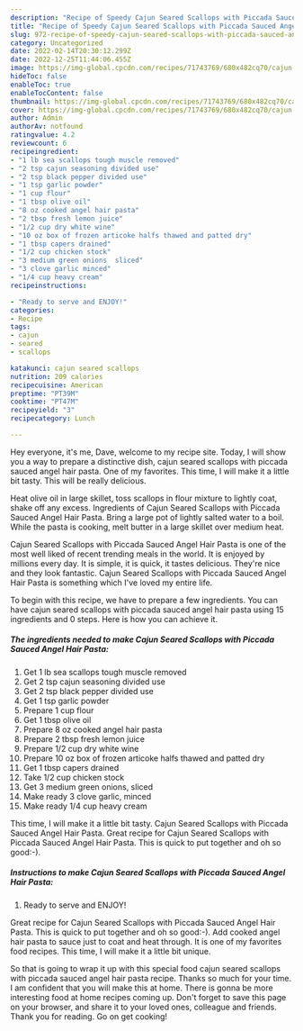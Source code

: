 ```yaml
---
description: "Recipe of Speedy Cajun Seared Scallops with Piccada Sauced Angel Hair Pasta"
title: "Recipe of Speedy Cajun Seared Scallops with Piccada Sauced Angel Hair Pasta"
slug: 972-recipe-of-speedy-cajun-seared-scallops-with-piccada-sauced-angel-hair-pasta
category: Uncategorized
date: 2022-02-14T20:30:12.299Z
date: 2022-12-25T11:44:06.455Z
image: https://img-global.cpcdn.com/recipes/71743769/680x482cq70/cajun-seared-scallops-with-piccada-sauced-angel-hair-pasta-recipe-main-photo.jpg
hideToc: false
enableToc: true
enableTocContent: false
thumbnail: https://img-global.cpcdn.com/recipes/71743769/680x482cq70/cajun-seared-scallops-with-piccada-sauced-angel-hair-pasta-recipe-main-photo.jpg
cover: https://img-global.cpcdn.com/recipes/71743769/680x482cq70/cajun-seared-scallops-with-piccada-sauced-angel-hair-pasta-recipe-main-photo.jpg
author: Admin
authorAv: notfound
ratingvalue: 4.2
reviewcount: 6
recipeingredient:
- "1 lb sea scallops tough muscle removed"
- "2 tsp cajun seasoning divided use"
- "2 tsp black pepper divided use"
- "1 tsp garlic powder"
- "1 cup flour"
- "1 tbsp olive oil"
- "8 oz cooked angel hair pasta"
- "2 tbsp fresh lemon juice"
- "1/2 cup dry white wine"
- "10 oz box of frozen articoke halfs thawed and patted dry"
- "1 tbsp capers drained"
- "1/2 cup chicken stock"
- "3 medium green onions  sliced"
- "3 clove garlic minced"
- "1/4 cup heavy cream"
recipeinstructions:

- "Ready to serve and ENJOY!"
categories:
- Recipe
tags:
- cajun
- seared
- scallops

katakunci: cajun seared scallops 
nutrition: 209 calories
recipecuisine: American
preptime: "PT39M"
cooktime: "PT47M"
recipeyield: "3"
recipecategory: Lunch

---
```



Hey everyone, it's me, Dave, welcome to my recipe site. Today, I will show you a way to prepare a distinctive dish, cajun seared scallops with piccada sauced angel hair pasta. One of my favorites. This time, I will make it a little bit tasty. This will be really delicious.

Heat olive oil in large skillet, toss scallops in flour mixture to lightly coat, shake off any excess. Ingredients of Cajun Seared Scallops with Piccada Sauced Angel Hair Pasta. Bring a large pot of lightly salted water to a boil. While the pasta is cooking, melt butter in a large skillet over medium heat.

Cajun Seared Scallops with Piccada Sauced Angel Hair Pasta is one of the most well liked of recent trending meals in the world. It is enjoyed by millions every day. It is simple, it is quick, it tastes delicious. They're nice and they look fantastic. Cajun Seared Scallops with Piccada Sauced Angel Hair Pasta is something which I've loved my entire life.


To begin with this recipe, we have to prepare a few ingredients. You can have cajun seared scallops with piccada sauced angel hair pasta using 15 ingredients and 0 steps. Here is how you can achieve it.

<!--inarticleads1-->

##### The ingredients needed to make Cajun Seared Scallops with Piccada Sauced Angel Hair Pasta:

1. Get 1 lb sea scallops tough muscle removed
1. Get 2 tsp cajun seasoning divided use
1. Get 2 tsp black pepper divided use
1. Get 1 tsp garlic powder
1. Prepare 1 cup flour
1. Get 1 tbsp olive oil
1. Prepare 8 oz cooked angel hair pasta
1. Prepare 2 tbsp fresh lemon juice
1. Prepare 1/2 cup dry white wine
1. Prepare 10 oz box of frozen articoke halfs thawed and patted dry
1. Get 1 tbsp capers drained
1. Take 1/2 cup chicken stock
1. Get 3 medium green onions,  sliced
1. Make ready 3 clove garlic, minced
1. Make ready 1/4 cup heavy cream


This time, I will make it a little bit tasty. Cajun Seared Scallops with Piccada Sauced Angel Hair Pasta. Great recipe for Cajun Seared Scallops with Piccada Sauced Angel Hair Pasta. This is quick to put together and oh so good:-). 

<!--inarticleads2-->

##### Instructions to make Cajun Seared Scallops with Piccada Sauced Angel Hair Pasta:


1. Ready to serve and ENJOY!

Great recipe for Cajun Seared Scallops with Piccada Sauced Angel Hair Pasta. This is quick to put together and oh so good:-). Add cooked angel hair pasta to sauce just to coat and heat through. It is one of my favorites food recipes. This time, I will make it a little bit unique. 

So that is going to wrap it up with this special food cajun seared scallops with piccada sauced angel hair pasta recipe. Thanks so much for your time. I am confident that you will make this at home. There is gonna be more interesting food at home recipes coming up. Don't forget to save this page on your browser, and share it to your loved ones, colleague and friends. Thank you for reading. Go on get cooking!
